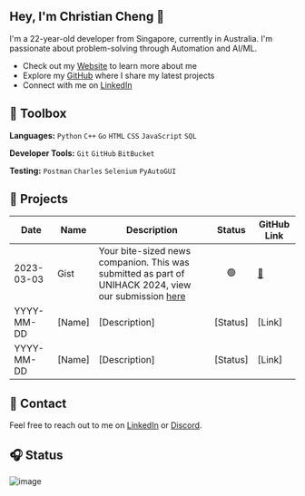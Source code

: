 ## Hey, I'm Christian Cheng 👋</h1>

I'm a 22-year-old developer from Singapore, currently in Australia. I'm passionate about problem-solving through Automation and AI/ML.

- Check out my [Website](https://christiancheng15.github.io/) to learn more about me
- Explore my [GitHub](https://github.com/christiancheng15) where I share my latest projects
- Connect with me on [LinkedIn](https://www.linkedin.com/in/christiancheng15/)

## 🧰 Toolbox

**Languages:** `Python` `C++` `Go` `HTML` `CSS` `JavaScript` `SQL`

**Developer Tools:** `Git` `GitHub` `BitBucket`

**Testing:** `Postman` `Charles` `Selenium` `PyAutoGUI`

## 🚧 Projects

| Date       | Name       | Description | Status | GitHub Link |
|-----------------|------------|-----------|:---------------:|-------------|
| 2023-03-03 | Gist     | Your bite-sized news companion. This was submitted as part of UNIHACK 2024, view our submission [here](https://devpost.com/software/gist-ryfdhn) | 🟢 | [🔗](https://github.com/christiancheng15/UNIHACK-2024) |
| YYYY-MM-DD | [Name]     | [Description] | [Status] | [Link] |
| YYYY-MM-DD | [Name]     | [Description] | [Status] | [Link] |

## 💬 Contact

Feel free to reach out to me on [LinkedIn](https://www.linkedin.com/in/christiancheng15/) or [Discord](https://discordapp.com/users/910033554644295750).

## 🎧 Status

![image](https://discord-readme-badge.vercel.app/api?id=910033554644295750)
